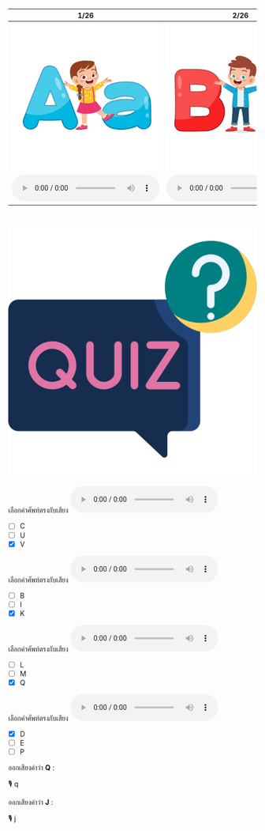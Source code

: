 <div class="carrousel">


|1/26|2/26|3/26|4/26|5/26|6/26|7/26|8/26|9/26|10/26|11/26|12/26|13/26|14/26|15/26|16/26|17/26|18/26|19/26|20/26|21/26|22/26|23/26|24/26|25/26|26/26|
| :----: | :----: | :----: | :----: | :----: | :----: | :----: | :----: | :----: | :----: | :----: | :----: | :----: | :----: | :----: | :----: | :----: | :----: | :----: | :----: | :----: | :----: | :----: | :----: | :----: | :----: |
|![](/media/img/alphabets__a.svg)|![](/media/img/alphabets__b.svg)|![](/media/img/alphabets__c.svg)|![](/media/img/alphabets__d.svg)|![](/media/img/alphabets__e.svg)|![](/media/img/alphabets__f.svg)|![](/media/img/alphabets__g.svg)|![](/media/img/alphabets__h.svg)|![](/media/img/alphabets__i.svg)|![](/media/img/alphabets__j.svg)|![](/media/img/alphabets__k.svg)|![](/media/img/alphabets__l.svg)|![](/media/img/alphabets__m.svg)|![](/media/img/alphabets__n.svg)|![](/media/img/alphabets__o.svg)|![](/media/img/alphabets__p.svg)|![](/media/img/alphabets__q.svg)|![](/media/img/alphabets__r.svg)|![](/media/img/alphabets__s.svg)|![](/media/img/alphabets__t.svg)|![](/media/img/alphabets__u.svg)|![](/media/img/alphabets__v.svg)|![](/media/img/alphabets__w.svg)|![](/media/img/alphabets__x.svg)|![](/media/img/alphabets__y.svg)|![](/media/img/alphabets__z.svg)|
|![](/media/audio/a.mp3)|![](/media/audio/b.mp3)|![](/media/audio/c.mp3)|![](/media/audio/d.mp3)|![](/media/audio/e.mp3)|![](/media/audio/f.mp3)|![](/media/audio/g.mp3)|![](/media/audio/h.mp3)|![](/media/audio/i.mp3)|![](/media/audio/j.mp3)|![](/media/audio/k.mp3)|![](/media/audio/l.mp3)|![](/media/audio/m.mp3)|![](/media/audio/n.mp3)|![](/media/audio/o.mp3)|![](/media/audio/p.mp3)|![](/media/audio/q.mp3)|![](/media/audio/r.mp3)|![](/media/audio/s.mp3)|![](/media/audio/t.mp3)|![](/media/audio/u.mp3)|![](/media/audio/v.mp3)|![](/media/audio/w.mp3)|![](/media/audio/x.mp3)|![](/media/audio/y.mp3)|![](/media/audio/z.mp3)|

</div>



# ![icon](/media/icons/quiz.svg) 

<div class=question>

เลือกคำศัพท์ตรงกับเสียง ![](/media/audio/v.mp3) 
 - [ ] C
 - [ ] U
 - [x] V
</div>

<div class=question>

เลือกคำศัพท์ตรงกับเสียง ![](/media/audio/k.mp3) 
 - [ ] B
 - [ ] I
 - [x] K
</div>

<div class=question>

เลือกคำศัพท์ตรงกับเสียง ![](/media/audio/q.mp3) 
 - [ ] L
 - [ ] M
 - [x] Q
</div>

<div class=question>

เลือกคำศัพท์ตรงกับเสียง ![](/media/audio/d.mp3) 
 - [x] D
 - [ ] E
 - [ ] P
</div>

<div class=question>

ออกเสียงคำว่า **Q** :

🎙️ q

</div>
<div class=question>

ออกเสียงคำว่า **J** :

🎙️ j

</div>
